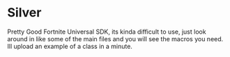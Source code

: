 # Silver

Pretty Good Fortnite Universal SDK, its kinda difficult to use, just look around in like some of the main files and you will see the macros you need. Ill upload an example of a class in a minute.
